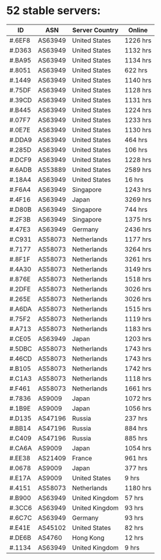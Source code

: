# 52 stable servers:

| ID | ASN | Server Country | Online |
| ------ | ------ | ------ | ------ |
| #.6EF8 | AS63949 | United States | 1226 hrs |
| #.D363 | AS63949 | United States | 1132 hrs |
| #.BA95 | AS63949 | United States | 1134 hrs |
| #.8051 | AS63949 | United States | 622 hrs |
| #.1449 | AS63949 | United States | 1140 hrs |
| #.75DF | AS63949 | United States | 1128 hrs |
| #.39CD | AS63949 | United States | 1131 hrs |
| #.B445 | AS63949 | United States | 1224 hrs |
| #.07F7 | AS63949 | United States | 1233 hrs |
| #.0E7E | AS63949 | United States | 1130 hrs |
| #.DDA9 | AS63949 | United States | 464 hrs |
| #.285D | AS63949 | United States | 106 hrs |
| #.DCF9 | AS63949 | United States | 1228 hrs |
| #.6ADB | AS53889 | United States | 2589 hrs |
| #.18A4 | AS63949 | United States | 16 hrs |
| #.F6A4 | AS63949 | Singapore | 1243 hrs |
| #.4F16 | AS63949 | Japan | 3269 hrs |
| #.D80B | AS63949 | Singapore | 744 hrs |
| #.2F3B | AS63949 | Singapore | 1375 hrs |
| #.47E3 | AS63949 | Germany | 2436 hrs |
| #.C931 | AS58073 | Netherlands | 1177 hrs |
| #.7177 | AS58073 | Netherlands | 3264 hrs |
| #.8F1F | AS58073 | Netherlands | 3261 hrs |
| #.4A30 | AS58073 | Netherlands | 3149 hrs |
| #.876E | AS58073 | Netherlands | 1518 hrs |
| #.2DFE | AS58073 | Netherlands | 3026 hrs |
| #.265E | AS58073 | Netherlands | 3026 hrs |
| #.A6DA | AS58073 | Netherlands | 1515 hrs |
| #.75F2 | AS58073 | Netherlands | 1119 hrs |
| #.A713 | AS58073 | Netherlands | 1183 hrs |
| #.CE05 | AS63949 | Japan | 1203 hrs |
| #.5DBC | AS58073 | Netherlands | 1743 hrs |
| #.46CD | AS58073 | Netherlands | 1743 hrs |
| #.B105 | AS58073 | Netherlands | 1742 hrs |
| #.C1A3 | AS58073 | Netherlands | 1118 hrs |
| #.F461 | AS58073 | Netherlands | 1661 hrs |
| #.7836 | AS9009 | Japan | 1072 hrs |
| #.1B9E | AS9009 | Japan | 1056 hrs |
| #.D135 | AS47196 | Russia | 237 hrs |
| #.BB14 | AS47196 | Russia | 884 hrs |
| #.C409 | AS47196 | Russia | 885 hrs |
| #.CA6A | AS9009 | Japan | 1054 hrs |
| #.EE38 | AS21409 | France | 961 hrs |
| #.0678 | AS9009 | Japan | 377 hrs |
| #.E17A | AS9009 | United States | 9 hrs |
| #.4151 | AS58073 | Netherlands | 1180 hrs |
| #.B900 | AS63949 | United Kingdom | 57 hrs |
| #.3CC6 | AS63949 | United Kingdom | 93 hrs |
| #.6C7C | AS63949 | Germany | 93 hrs |
| #.E41E | AS45102 | United States | 82 hrs |
| #.DE6B | AS4760 | Hong Kong | 12 hrs |
| #.1134 | AS63949 | United Kingdom | 9 hrs |

